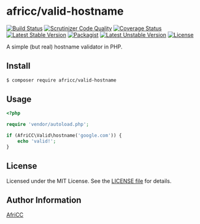 # africc/valid-hostname

[![Build Status](https://travis-ci.com/AfriCC/php-valid-hostname.svg?branch=main)](https://travis-ci.com/AfriCC/php-valid-hostname)
[![Scrutinizer Code Quality](https://scrutinizer-ci.com/g/AfriCC/php-valid-hostname/badges/quality-score.png?b=main)](https://scrutinizer-ci.com/g/AfriCC/php-valid-hostname/?branch=main)
[![Coverage Status](https://coveralls.io/repos/github/AfriCC/php-valid-hostname/badge.svg?branch=main)](https://coveralls.io/github/AfriCC/php-valid-hostname?branch=main)
[![Latest Stable Version](https://poser.pugx.org/africc/valid-hostname/v/stable.svg)](https://packagist.org/packages/africc/valid-hostname)
[![Packagist](https://img.shields.io/packagist/dt/africc/valid-hostname.svg)](https://packagist.org/packages/africc/valid-hostname)
[![Latest Unstable Version](https://poser.pugx.org/africc/valid-hostname/v/unstable.svg)](https://packagist.org/packages/africc/valid-hostname)
[![License](https://poser.pugx.org/africc/valid-hostname/license.svg)](https://packagist.org/packages/africc/valid-hostname)

A simple (but real) hostname validator in PHP.

## Install

```bash
$ composer require africc/valid-hostname
```

## Usage

```php
<?php

require 'vendor/autoload.php';

if (AfriCC\Valid\hostname('google.com')) {
    echo 'valid!';
}
```

## License

Licensed under the MIT License. See the [LICENSE file](LICENSE) for details.

## Author Information

[AfriCC](https://afri.cc)
